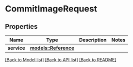# CommitImageRequest

## Properties

Name | Type | Description | Notes
------------ | ------------- | ------------- | -------------
**service** | [**models::Reference**](Reference.md) |  | 

[[Back to Model list]](../README.md#documentation-for-models) [[Back to API list]](../README.md#documentation-for-api-endpoints) [[Back to README]](../README.md)


